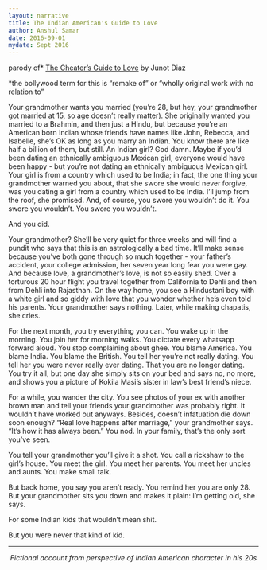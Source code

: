 ```yaml
---
layout: narrative
title: The Indian American's Guide to Love
author: Anshul Samar
date: 2016-09-01
mydate: Sept 2016
---
```


parody of* <a href="https://www.newyorker.com/magazine/2012/07/23/the-cheaters-guide-to-love">The Cheater’s Guide to Love</a> by Junot Diaz

*the bollywood term for this is “remake of” or “wholly original work
 with no relation to”

Your grandmother wants you married (you’re 28, but hey, your
 grandmother got married at 15, so age doesn’t really matter). She
 originally wanted you married to a Brahmin, and then just a Hindu,
 but because you’re an American born Indian whose friends have names
 like John, Rebecca, and Isabelle, she’s OK as long as you marry an
 Indian. You know there are like half a billion of them, but still. An
 Indian girl? God damn. Maybe if you’d been dating an ethnically
 ambiguous Mexican girl, everyone would have been happy - but you’re
 not dating an ethnically ambiguous Mexican girl. Your girl is from a
 country which used to be India; in fact, the one thing your
 grandmother warned you about, that she swore she would never forgive,
 was you dating a girl from a country which used to be India. I’ll
 jump from the roof, she promised. And, of course, you swore you
 wouldn’t do it. You swore you wouldn’t. You swore you wouldn’t.

And you did.

Your grandmother? She’ll be very quiet for three weeks and will find a
 pundit who says that this is an astrologically a bad time. It’ll make
 sense because you’ve both gone through so much together - your
 father’s accident, your college admission, her seven year long fear
 you were gay. And because love, a grandmother’s love, is not so
 easily shed. Over a torturous 20 hour flight you travel together from
 California to Dehli and then from Dehli into Rajasthan.
 On the way home, you see a Hindustani boy with a white
 girl and so giddy with love that you wonder whether he’s even told
 his parents. Your grandmother says nothing. Later, while making
 chapatis, she cries.
 
For the next month, you try everything you can. You wake up in the
morning. You join her for morning walks. You dictate every whatsapp
forward aloud. You stop complaining about ghee. You blame America. You blame
India. You blame the British. You tell her you’re not really
dating. You tell her you were never really ever dating. That you are
no longer dating. You try it all, but one day she simply sits on your
bed and says no, no more, and shows you a picture of Kokila Masi’s
sister in law’s best friend’s niece.

For a while, you wander the city. You see photos of your ex with
another brown man and tell your friends your grandmother was probably
right. It wouldn’t have worked out anyways. Besides, doesn’t
infatuation die down soon enough? “Real love happens after marriage,”
your grandmother says. “It’s how it has always been.” You nod. In your
family, that’s the only sort you’ve seen.

You tell your grandmother you’ll give it a shot. You call a rickshaw
to the girl’s house. You meet the girl. You meet her parents. You meet
her uncles and aunts. You make small talk. 

But back home, you say you aren’t ready. You remind her you are only 28. But your grandmother sits you down and makes it plain: I’m getting
old, she says.

For some Indian kids that wouldn’t mean shit.

But you were never that kind of kid.


---
<p style="text-align: center;">
<i> Fictional account from perspective of Indian American character in
his 20s </i>
</p>